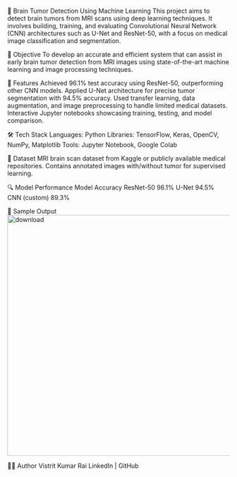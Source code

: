 🧠 Brain Tumor Detection Using Machine Learning
This project aims to detect brain tumors from MRI scans using deep learning techniques. It involves building, training, and evaluating Convolutional Neural Network (CNN) architectures such as U-Net and ResNet-50, with a focus on medical image classification and segmentation.

📌 Objective
To develop an accurate and efficient system that can assist in early brain tumor detection from MRI images using state-of-the-art machine learning and image processing techniques.

🚀 Features
Achieved 96.1% test accuracy using ResNet-50, outperforming other CNN models.
Applied U-Net architecture for precise tumor segmentation with 94.5% accuracy.
Used transfer learning, data augmentation, and image preprocessing to handle limited medical datasets.
Interactive Jupyter notebooks showcasing training, testing, and model comparison.

🛠️ Tech Stack
Languages: Python
Libraries: TensorFlow, Keras, OpenCV, NumPy, Matplotlib
Tools: Jupyter Notebook, Google Colab

📁 Dataset
MRI brain scan dataset from Kaggle or publicly available medical repositories.
Contains annotated images with/without tumor for supervised learning.

🔍 Model Performance
Model	Accuracy
ResNet-50	96.1%
U-Net	94.5%
CNN (custom)	89.3%

📸 Sample Output
<img width="649" height="547" alt="download" src="https://github.com/user-attachments/assets/3de68b92-21e1-463b-a602-b0e7450da110" />


🙋‍♂️ Author
Vistrit Kumar Rai
LinkedIn | GitHub

